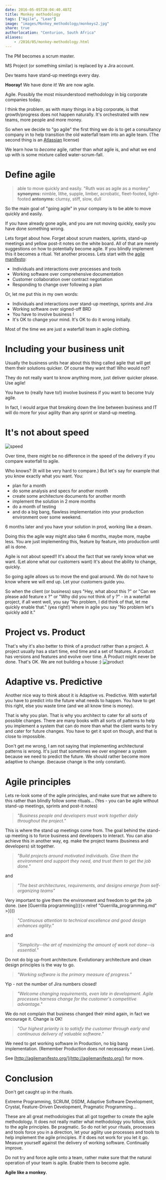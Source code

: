```yaml
---
date: 2016-05-05T20:04:40.407Z
title: Monkey methodology
tags: ["Agile", "Lean"]
image: "images/Monkey_methodology/monkeys2.jpg"
share: true
authorlocation: "Centurion, South Africa"
aliases:
    - /2016/05/monkey-methodology.html
---
```

The PM becomes a scrum master.

MS Project (or something similar) is replaced by a Jira account.

Dev teams have stand-up meetings every day.

**Hooray!** We have done it! We are now agile.

Agile. Possibly the most misunderstood methodology in big corporate companies today.

I think the problem, as with many things in a big corporate, is that growth/progress does not happen naturally. It's orchestrated with new teams, more people and more money.

So when we decide to "go agile" the first thing we do is to get a consultancy company in to help transition the old waterfall team into an agile team. (The second thing is an [Atlassian](https://www.atlassian.com/) license)

We learn how to *become* agile, rather than *what* agile is, and what we end up with is some mixture called water-scrum-fall.

# Define agile

> able to move quickly and easily.
> "Ruth was as agile as a monkey"
> **synonyms:** nimble, lithe, supple, limber, acrobatic, fleet-footed, light-footed
> **antonyms:** clumsy, stiff, slow, dull

So the main goal of "going agile" in your company is to be able to move quickly and easily.

If you have already gone agile, and you are not moving quickly, easily you have done something wrong.

Lets forget about how. Forget about scrum masters, sprints, stand-up meetings and yellow post-it notes on the white board. All of that are merely suggestions on how to potentially become agile. If you blindly implement this it becomes a ritual. Yet another process. Lets start with the [agile manifesto](http://agilemanifesto.org/):

* Individuals and interactions over processes and tools
* Working software over comprehensive documentation
* Customer collaboration over contract negotiation
* Responding to change over following a plan

Or, let me put this in my own words:

* Individuals and interactions over stand-up meetings, sprints and Jira
* Working software over signed-off BRD
* You have to involve business !
* It's OK to change your mind. It's OK to do it wrong initially.

Most of the time we are just a waterfall team in agile clothing.

# Including your business unit

Usually the business units hear about this thing called agile that will get them their solutions quicker. Of course they want that! Who would not?

They do not really want to know anything more, just deliver quicker please. Use agile!

You have to (really have to!) involve business if you want to become truly agile.

In fact, I would argue that breaking down the line between business and IT will do more for your agility than any sprint or stand-up meeting.

# It's not about speed
![speed](images/Monkey_methodology/Waterfall_vs_agile.png)

Over time, there might be no difference in the speed of the delivery if you compare waterfall to agile.

Who knows? (It will be very hard to compare.) But let's say for example that you know exactly what you want. You:

* plan for a month
* do some analysis and specs for another month
* create some architecture documents for another month
* implement the solution in 2 more months
* do a month of testing
* and do a big bang, flawless implementation into your production environment over some weekend.

6 months later and you have your solution in prod, working like a dream.

Doing this the agile way might also take 6 months, maybe more, maybe less. You are just implementing this, feature by feature, into production until all is done.

Agile is not about speed!! It's about the fact that we rarely know what we want. (Let alone what our customers want) It's about the ability to change, quickly.

So going agile allows us to move the end goal around. We do not have to know where we will end up. Let your customers guide you.

So when the client (or business) says "Hey, what about this ?" or "Can we please add feature x ?"  or  "Why did you not think of y ?"  - in a waterfall project, if all went well, you say "No problem, I did think of that, let me quickly enable that." (yea right!) where in agile you say "No problem let's quickly add it."

# Project vs. Product
That's why it's also better to think of a product rather than a project. A project usually has a start time, end time and a set of features. A product has versions and features and evolve over time. A Product might never be done. That's OK. We are not building a house :)
![product](images/Monkey_methodology/Waterfall_vs_agile2.jpg)

# Adaptive vs. Predictive

Another nice way to think about it is Adaptive vs. Predictive. With waterfall you have to predict into the future what needs to happen. You have to get this right, else you waste time (and we all know time is money).

That is why you plan. That is why you architect to cater for all sorts of possible changes. There are many books with all sorts of patterns to help you implement a system that can do more than what the client wants to try and cater for future changes. You have to get it spot on though, and that is close to impossible.

Don't get me wrong, I am not saying that implementing architectural patterns is wrong. It's just that sometimes we over engineer a system because we need to predict the future. We should rather become more adaptive to change. (because change is the only constant).

# Agile principles

Lets re-look some of the agile principles, and make sure that we adhere to this rather than blindly follow some rituals... (Yes - you can be agile without stand-up meetings, sprints and post-it notes)

> *"Business people and developers must work*
> *together daily throughout the project."*

This is where the stand up meetings come from. The goal behind the stand-up meeting is to force business and developers to interact. You can also achieve this in another way, eg. make the project teams (business and developers) sit together.

> *"Build projects around motivated individuals.*
> *Give them the environment and support they need,*
> *and trust them to get the job done."*

and

> *"The best architectures, requirements, and designs*
> *emerge from self-organizing teams"*

Very important to give them the environment and freedom to get the job done. (see [Guerrilla programming]({{< relref "Guerrilla_programming.md" >}}))

> *"Continuous attention to technical excellence*
> *and good design enhances agility."*

and

> *"Simplicity--the art of maximizing the amount*
> *of work not done--is essential."*

Do not do big up-front architecture. Evolutionary architecture and clean design principles is the way to go.

 > *"Working software is the primary measure of progress."*

 Yip - not the number of Jira numbers closed!

 > *"Welcome changing requirements, even late in development. Agile processes harness change for the customer's competitive advantage."*

 We do not complain that business changed their mind again, in fact we encourage it. Change is OK!

> *"Our highest priority is to satisfy the customer*
> *through early and continuous delivery*
> *of valuable software."*

We need to get working software in Production, no big bang implementation. (Remember Production does not necessarily mean Live).

See [http://agilemanifesto.org/](http://agilemanifesto.org/) for more.

#  Conclusion

Don't get caught up in the rituals.

Extreme Programming, SCRUM, DSDM, Adaptive Software Development, Crystal, Feature-Driven Development, Pragmatic Programming...

These are all great methodologies that all got together to create the agile methodology. It does not really matter what methodology you follow, stick to the agile principles. Be pragmatic. So do not let your rituals, processes and tools force you in a direction, let your agility use processes and tools to help implement the agile principles. If it does not work for you let it go. Measure yourself against the delivery of working software. Continually improve.

Do not try and force agile onto a team, rather make sure that the natural operation of your team is agile. Enable them to become agile.

**Agile like a monkey.**
